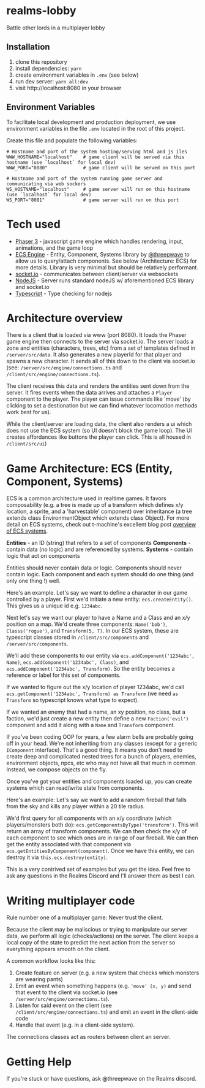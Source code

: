 # realms-lobby
Battle other lords in a multiplayer lobby

## Installation
1. clone this repository
2. install dependencies: `yarn`
3. create environment variables in `.env` (see below)
3. run dev server: `yarn all:dev`
4. visit http://localhost:8080 in your browser

## Environment Variables

To facilitate local development and production deployment, we use environment variables in the file `.env` located in the root of this project. 

Create this file and populate the following variables:
```
# Hostname and port of the system hosting/serving html and js iles
WWW_HOSTNAME="localhost"    # game client will be served via this hostname (use `localhost` for local dev)
WWW_PORT="8080"             # game client will be served on this port

# Hostname and port of the system running game server and communicating via web sockers
WS_HOSTNAME="localhost"     # game server will run on this hostname (use `localhost` for local dev)
WS_PORT="8081"              # game server will run on this port
```

# Tech used
* [Phaser 3](https://photonstorm.github.io/phaser3-docs/) - javascript game engine which handles rendering, input, animations, and the game loop
* [ECS Engine](http://t-machine.org/index.php/category/entity-systems/) - Entity, Component, Systems library by [@threepwave](https://twitter.com/threepwave) to allow us to query/attach components. See below (Architecture: ECS) for more details. Library is very minimal but should be relatively performant.    
* [socket.io](https://socket.io/) - communicates between client/server via websockets
* [NodeJS](https://nodejs.org/en/) - Server runs standard nodeJS w/ aforementioned ECS library and socket.io
* [Typescript](https://www.typescriptlang.org/) - Type checking for nodejs

# Architecture overview
There is a client that is loaded via www (port 8080). It loads the Phaser game engine then connects to the server via socket.io. The server loads a zone and entities (characters, trees, etc) from a set of templates defined in `/server/src/data`. It also generates a new playerId for that player and spawns a new character. It sends all of this down to the client via socket.io (see: `/server/src/engine/connections.ts` and `/client/src/engine/connections.ts`).

The client receives this data and renders the entities sent down from the server. It fires events when the data arrives and attaches a `Player` component to the player. The player can issue commands like 'move' (by clicking to set a destionation but we can find whatever locomotion methods work best for us).

While the client/server are loading data, the client also renders a ui which does not use the ECS system (so UI doesn't block the game loop). The UI creates affordances like buttons the player can click. This is all housed in `/client/src/ui`)

# Game Architecture: ECS (Entity, Component, Systems)

ECS is a common architecture used in realtime games. It favors composability (e.g. a tree is made up of a transform which defines x/y location, a sprite, and a 'harvestable' component) over inheritance (a tree extends class EnvironmentObject which extends class Object). For more detail on ECS systems, check out t-machine's excellent blog post [overview of ECS systems](http://t-machine.org/index.php/category/entity-systems/).

**Entities** - an ID (string) that refers to a set of components
**Components** - contain data (no logic) and are referenced by systems.
**Systems** - contain logic that act on components

Entities should never contain data or logic. Components should never contain logic. Each component and each system should do one thing (and only one thing !) well.

Here's an example. Let's say we want to define a character in our game controlled by a player. First we'd initiate a new entity: `ecs.createEntity()`. This gives us a unique id e.g. `1234abc`.

Next let's say we want our player to have a Name and a Class and an x/y position on a map. We'd create three components: `Name('bob')`, `Classs('rogue')`, and `Transform(5, 7)`. In our ECS system, these are typescript classes stored in `/client/src/components` and `/server/src/components`.

We'll add these components to our entity via `ecs.addComponent('1234abc', Name)`, `ecs.addComponent('1234abc', Class)`, and `ecs.addComponent('1234abc', Transform)`. So the entity becomes a reference or label for this set of components. 

If we wanted to figure out the x/y location of player 1234abc, we'd call `ecs.getComponent('1234abc', Transform) as Transform` (we need `as Transform` so typescript knows what type to expect).

If we wanted an enemy that had a name, an xy position, no class, but a faction, we'd just create a new entity then define a new `Faction('evil')` component and add it along with a `Name` and `Transform` component.

If you've been coding OOP for years, a few alarm bells are probably going off in your head. We're not inheriting from any classes (except for a generic `IComponent` interface). That's a good thing. It means you don't need to create deep and complicated nested trees for a bunch of players, enemies, environment objects, npcs, etc who may not have all that much in common. Instead, we compose objects on the fly.

Once you've got your entities and components loaded up, you can create systems which can read/write state from components.

Here's an example: Let's say we want to add a random fireball that falls from the sky and kills any player within a 20 tile radius.

We'd first query for all components with an x/y coordinate (which players/monsters both do): `ecs.getComponentsByType('transform')`. This will return an array of transform components. We can then check the x/y of each component to see which ones are in range of our fireball. We can then get the entity associated with that component via `ecs.getEntitiesByComponent(component)`. Once we have this entity, we can destroy it via `this.ecs.destroy(entity)`.

This is a very contrived set of examples but you get the idea. Feel free to ask any questions in the Realms Discord and I'll answer them as best I can.

# Writing multiplayer code

Rule number one of a multiplayer game: Never trust the client.

Because the client may be maliscious or trying to manipulate our server data, we perform all logic (checks/actions) on the server. The client keeps a local copy of the state to predict the next action from the server so everything appears smooth on the client.

A common workflow looks like this:
1. Create feature on server (e.g. a new system that checks which monsters are wearing pants)
2. Emit an event when something happens (e.g. `'move' (x, y)` and send that event to the client via socket.io (see `/server/src/engine/connections.ts`).
3. Listen for said event on the client (see `/client/src/engine/connections.ts`) and emit an event in the client-side code
4. Handle that event (e.g. in a client-side system).

The connections classes act as routers between client an server.


# Getting Help
If you're stuck or have questions, ask @threepwave on the Realms discord.


